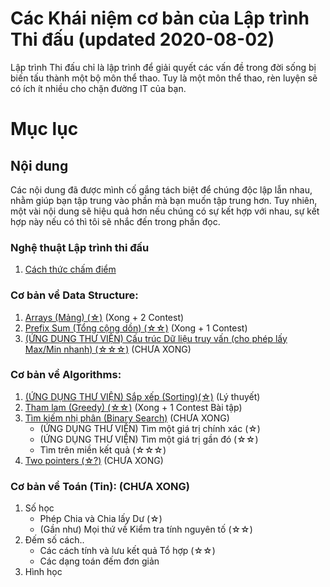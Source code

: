 # Các Khái niệm cơ bản của Lập trình Thi đấu (updated 2020-08-02)

Lập trình Thi đấu chỉ là lập trình để giải quyết các vấn đề trong đời sống bị biến tấu thành một bộ môn thể thao. Tuy là một môn thể thao, rèn luyện sẽ có ích ít nhiều cho chặn đường IT của bạn.

# Mục lục

## Nội dung
Các nội dung đã được mình cố gắng tách biệt để chúng độc lập lẫn nhau, nhằm giúp bạn tập trung vào phần mà bạn muốn tập trung hơn. Tuy nhiên, một vài nội dung sẽ hiệu quả hơn nếu chúng có sự kết hợp với nhau, sự kết hợp này nếu có thì tôi sẽ nhắc đến trong phần đọc.

### Nghệ thuật Lập trình thi đấu
1. [Cách thức chấm điểm](prologue/HowCodeSubmissionsAreJudged.md)


### Cơ bản về Data Structure:
1. [Arrays (Mảng) (☆)](BasicDataStructure/Arrays.md) (Xong + 2 Contest)
2. [Prefix Sum (Tổng cộng dồn) (☆☆)](BasicDataStructure/PrefixSum.md) (Xong + 1 Contest)
3. [(ỨNG DỤNG THƯ VIỆN) Cấu trúc Dữ liệu truy vấn (cho phép lấy Max/Min nhanh) (☆☆☆)](BasicDataStructure/FastMinMaxSingleElementQuery.md) (CHƯA XONG)


### Cơ bản về Algorithms:
1. [(ỨNG DỤNG THƯ VIỆN) Sắp xếp (Sorting)(☆)](BasicAlgorithm/Sorting.md) (Lý thuyết)
2. [Tham lam (Greedy) (☆☆)](BasicAlgorithm/Greedy.md) (Xong + 1 Contest Bài tập)
3. [Tìm kiếm nhị phân (Binary Search)](BasicAlgorithm/BinarySearch.md) (CHƯA XONG)
    - (ỨNG DỤNG THƯ VIỆN) Tìm một giá trị chính xác (☆)
    - (ỨNG DỤNG THƯ VIỆN) Tìm một giá trị gần đó    (☆☆)
    - Tìm trên miền kết quả     (☆☆☆)
4. [Two pointers (☆?)](BasicAlgorithm/TwoPointers) (CHƯA XONG)


### Cơ bản về Toán (Tin): (CHƯA XONG)
1. Số học
    - Phép Chia và Chia lấy Dư (☆)
    - (Gần như) Mọi thứ về Kiểm tra tính nguyên tố (☆☆)
2. Đếm số cách..
    - Các cách tính và lưu kết quả Tổ hợp (☆☆)
    - Các dạng toán đếm đơn giản
3. Hình học
